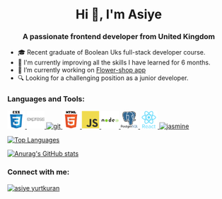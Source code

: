 <h1 align="center">Hi 👋, I'm Asiye</h1>
<h3 align="center">A passionate frontend developer from United Kingdom</h3>

- 🎓 Recent graduate of Boolean Uks full-stack developer course.
- 🌱 I'm currently improving all the skills I have learned for 6 months.
- 🔭 I’m currently working on [Flower-shop app](https://github.com/Asiyeyurtkuran/Flower-shop)
- 🔍 Looking for a challenging position as a junior developer.


<h3 align="left">Languages and Tools:</h3>
<p align="left"> <a href="https://www.w3schools.com/css/" target="_blank" rel="noreferrer"> <img src="https://raw.githubusercontent.com/devicons/devicon/master/icons/css3/css3-original-wordmark.svg" alt="css3" width="40" height="40"/> </a> <a href="https://expressjs.com" target="_blank" rel="noreferrer"> <img src="https://raw.githubusercontent.com/devicons/devicon/master/icons/express/express-original-wordmark.svg" alt="express" width="40" height="40"/> </a> <a href="https://git-scm.com/" target="_blank" rel="noreferrer"> <img src="https://www.vectorlogo.zone/logos/git-scm/git-scm-icon.svg" alt="git" width="40" height="40"/> </a> <a href="https://www.w3.org/html/" target="_blank" rel="noreferrer"> <img src="https://raw.githubusercontent.com/devicons/devicon/master/icons/html5/html5-original-wordmark.svg" alt="html5" width="40" height="40"/> </a> <a href="https://developer.mozilla.org/en-US/docs/Web/JavaScript" target="_blank" rel="noreferrer"> <img src="https://raw.githubusercontent.com/devicons/devicon/master/icons/javascript/javascript-original.svg" alt="javascript" width="40" height="40"/> </a> <a href="https://nodejs.org" target="_blank" rel="noreferrer"> <img src="https://raw.githubusercontent.com/devicons/devicon/master/icons/nodejs/nodejs-original-wordmark.svg" alt="nodejs" width="40" height="40"/> </a> <a href="https://www.postgresql.org" target="_blank" rel="noreferrer"> <img src="https://raw.githubusercontent.com/devicons/devicon/master/icons/postgresql/postgresql-original-wordmark.svg" alt="postgresql" width="40" height="40"/> </a> <a href="https://reactjs.org/" target="_blank" rel="noreferrer"> <img src="https://raw.githubusercontent.com/devicons/devicon/master/icons/react/react-original-wordmark.svg" alt="react" width="40" height="40"/> </a>  <a href="https://jasmine.github.io/" target="_blank" rel="noreferrer"> <img src="https://www.vectorlogo.zone/logos/jasmine/jasmine-icon.svg" alt="jasmine" width="40" height="40"/> </a> </p>



<!-- [![Top Langs](https://github-readme-stats.vercel.app/api/top-langs/?username=asiyeyurtkuran&layout=compact&theme=dark)](https://github.com/anuraghazra/github-readme-stats) -->
 <span> [![Top Languages](https://github-readme-stats.vercel.app/api/top-langs/?username=asiyeyurtkuran&layout=compact&langs_count=10&theme=dark)](https://github.com/anuraghazra/github-readme-stats)


[![Anurag's GitHub stats](https://github-readme-stats.vercel.app/api?username=asiyeyurtkuran&show_icons=true&theme=dark)](https://github.com/anuraghazra/github-readme-stats)
</span>




<h3 align="left">Connect with me:</h3>
<p align="left">
<a href="https://linkedin.com/in/asiye yurtkuran" target="blank"><img align="center" src="https://raw.githubusercontent.com/rahuldkjain/github-profile-readme-generator/master/src/images/icons/Social/linked-in-alt.svg" alt="asiye yurtkuran" height="30" width="40" /></a>
</p>
